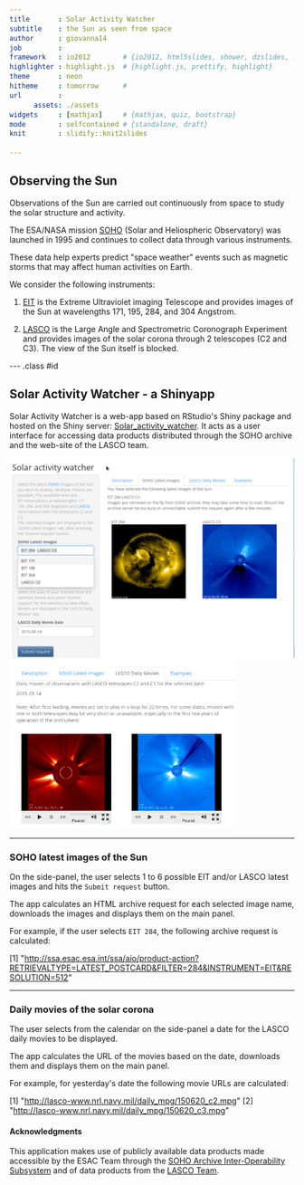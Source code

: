 ```yaml
---
title       : Solar Activity Watcher
subtitle    : the Sun as seen from space
author      : giovanna14
job         : 
framework   : io2012        # {io2012, html5slides, shower, dzslides, ...}
highlighter : highlight.js  # {highlight.js, prettify, highlight}
theme       : neon
hitheme     : tomorrow      # 
url         :
      assets: ./assets
widgets     : [mathjax]     # {mathjax, quiz, bootstrap}
mode        : selfcontained # {standalone, draft}
knit        : slidify::knit2slides

--- 
```


## Observing the Sun

Observations of the Sun are carried out continuously from
space to study the solar structure and activity.  

The ESA/NASA mission <a href="http://sohowww.nascom.nasa.gov/">SOHO</a> (Solar and Heliospheric Observatory)
was launched in 1995 and continues to collect data through 
various instruments. 

These data help experts predict "space weather"
events such as magnetic storms that may affect human activities
on Earth.

We consider the following instruments:

1. <a href="http://umbra.nascom.nasa.gov/eit/">EIT</a> is the Extreme
Ultraviolet imaging Telescope and provides images of the Sun at wavelengths
171, 195, 284, and 304 Angstrom.

2. <a href="http://lasco-www.nrl.navy.mil/index.php">LASCO</a> is the
Large Angle and Spectrometric Coronograph Experiment and provides
images of the solar corona through 2 telescopes (C2 and C3). The
view of the Sun itself is blocked.

--- .class #id 

## Solar Activity Watcher - a Shinyapp

Solar Activity Watcher is a web-app based on 
RStudio's Shiny package and hosted on the Shiny server:
<a href=
"https://giovanna-temporin.shinyapps.io/Solar_activity_watcher">Solar_activity_watcher</a>. 
It acts as a user interface for
accessing data products distributed through the SOHO 
archive and the web-site of the LASCO team.

<img src="assets/img/Screenshot1.png" width="570"></img><img src="assets/img/Screenshot3.png" width="400"></img>

---

### SOHO latest images of the Sun

On the side-panel, the user selects 1 to 6 possible EIT and/or
LASCO latest images and hits the `Submit request` button.

The app calculates an HTML archive request for 
each selected image name, downloads the images and displays them on the main panel.

For example, if the user selects `EIT 284`, the following archive request is calculated:

[1] "http://ssa.esac.esa.int/ssa/aio/product-action?RETRIEVALTYPE=LATEST_POSTCARD&FILTER=284&INSTRUMENT=EIT&RESOLUTION=512"

---

### Daily movies of the solar corona

The user selects from the calendar on the side-panel
a date for the LASCO daily movies to be displayed. 

The app calculates the URL of the movies based on the date, downloads them
and displays them on the main panel. 

For example, for yesterday's 
date the following movie URLs are calculated:

[1] "http://lasco-www.nrl.navy.mil/daily_mpg/150620_c2.mpg"
[2] "http://lasco-www.nrl.navy.mil/daily_mpg/150620_c3.mpg"



#### Acknowledgments

This application makes use of publicly available data products made
accessible by the ESAC Team through the <a href=
"http://ssa.esac.esa.int/ssa/aio/html/home_main.shtml">SOHO 
Archive Inter-Operability Subsystem</a> and of data products from the 
<a href="http://lasco-www.nrl.navy.mil/index.php">LASCO Team</a>.

